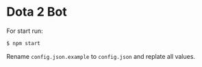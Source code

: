 # Dota 2 Bot

For start run:

```bash
$ npm start
```

Rename `config.json.example` to `config.json` and replate all values.